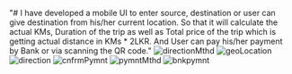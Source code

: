 "# I have developed a mobile UI to enter source, destination or user can give destination from his/her current location. So that it will calculate the actual KMs, Duration of the trip as well as Total price of the trip which is getting actual distance in KMs * 2LKR. And User can pay his/her payment by Bank or via scanning the QR code." 
![directionMthd](https://user-images.githubusercontent.com/38991771/65830273-a1111300-e2cb-11e9-8dc5-afdd8989563f.PNG)   ![geoLocation](https://user-images.githubusercontent.com/38991771/65830277-a706f400-e2cb-11e9-8f92-f054ab6e66b2.PNG)   ![direction](https://user-images.githubusercontent.com/38991771/65830281-af5f2f00-e2cb-11e9-9ef0-0e7c2088f28d.PNG)   ![cnfrmPymnt](https://user-images.githubusercontent.com/38991771/65830287-bc7c1e00-e2cb-11e9-9bbb-92c018749132.PNG)   ![pymntMthd](https://user-images.githubusercontent.com/38991771/65830292-c7cf4980-e2cb-11e9-83f7-8aad438d7252.PNG)   ![bnkpymnt](https://user-images.githubusercontent.com/38991771/65830297-d0c01b00-e2cb-11e9-834a-244641ddbc6a.PNG)
